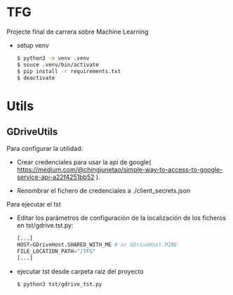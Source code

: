 # TFG
Projecte final de carrera sobre Machine Learning

* setup venv 
    ```bash
    $ python3 -m venv .venv
    $ souce .venv/bin/activate
    $ pip install -r requirements.txt
    $ deactivate
    ```

# Utils

## GDriveUtils
Para configurar la utilidad:

* Crear credenciales para usar la api de google( https://medium.com/@chingjunetao/simple-way-to-access-to-google-service-api-a22f4251bb52 ).

* Renombrar el fichero de credenciales a ./client_secrets.json

Para ejecutar el tst
* Editar los parámetros de configuración de la localización de los ficheros en tst/gdrive.tst.py:
    ```python
    [...]
    HOST=GDriveHost.SHARED_WITH_ME # or GDriveHost.MINE
    FILE_LOCATION_PATH="/TFG"
    [...]
    ```
* ejecutar tst desde carpeta raiz del proyecto
    ```bash
    $ python3 tst/gdrive_tst.py
    ```